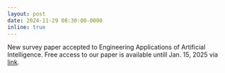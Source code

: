 ```yaml
---
layout: post
date: 2024-11-29 08:30:00-0000
inline: true
---
```


New survey paper accepted to Engineering Applications of Artificial Intelligence. Free access to our paper is available untill Jan. 15, 2025 via [link](https://kwnsfk27.r.eu-west-1.awstrack.me/L0/https:%2F%2Fauthors.elsevier.com%2Fa%2F1kB9Q3OWJ98hO6/1/01020193785e1531-718953a0-0357-426b-885a-9268b69a3738-000000/OyZFvEBgXus4-K46TXTXLRuK2BI=402).

